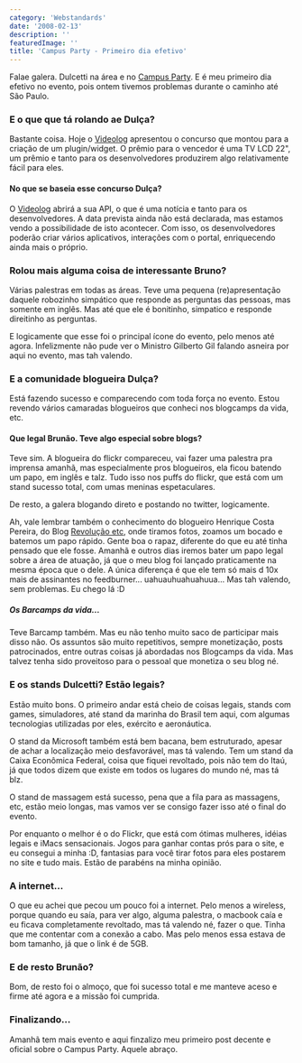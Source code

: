 ```yaml
---
category: 'Webstandards'
date: '2008-02-13'
description: ''
featuredImage: ''
title: 'Campus Party - Primeiro dia efetivo'
---
```


Falae galera. Dulcetti na área e no [Campus Party](http://www.campus-party.com.br/). E é meu primeiro dia efetivo no evento, pois ontem tivemos problemas durante o caminho até São Paulo.

### E o que que tá rolando ae Dulça?

Bastante coisa. Hoje o [Videolog](http://www.videolog.tv) apresentou o concurso que montou para a criação de um plugin/widget. O prêmio para o vencedor é uma TV LCD 22", um prêmio e tanto para os desenvolvedores produzirem algo relativamente fácil para eles.

#### No que se baseia esse concurso Dulça?

O [Videolog](http://www.videolog.tv/blog) abrirá a sua API, o que é uma notícia e tanto para os desenvolvedores. A data prevista ainda não está declarada, mas estamos vendo a possibilidade de isto acontecer. Com isso, os desenvolvedores poderão criar vários aplicativos, interações com o portal, enriquecendo ainda mais o próprio.

### Rolou mais alguma coisa de interessante Bruno?

Várias palestras em todas as áreas. Teve uma pequena (re)apresentação daquele robozinho simpático que responde as perguntas das pessoas, mas somente em inglês. Mas até que ele é bonitinho, simpatico e responde direitinho as perguntas.

E logicamente que esse foi o principal ícone do evento, pelo menos até agora. Infelizmente não pude ver o Ministro Gilberto Gil falando asneira por aqui no evento, mas tah valendo.

### E a comunidade blogueira Dulça?

Está fazendo sucesso e comparecendo com toda força no evento. Estou revendo vários camaradas blogueiros que conheci nos blogcamps da vida, etc.

#### Que legal Brunão. Teve algo especial sobre blogs?

Teve sim. A blogueira do flickr compareceu, vai fazer uma palestra pra imprensa amanhã, mas especialmente pros blogueiros, ela ficou batendo um papo, em inglês e talz. Tudo isso nos puffs do flickr, que está com um stand sucesso total, com umas meninas espetaculares.

De resto, a galera blogando direto e postando no twitter, logicamente.

Ah, vale lembrar também o conhecimento do blogueiro Henrique Costa Pereira, do Blog [Revolução etc](http://www.revolucao.etc.br), onde tiramos fotos, zoamos um bocado e batemos um papo rápido. Gente boa o rapaz, diferente do que eu até tinha pensado que ele fosse. Amanhã e outros dias iremos bater um papo legal sobre a área de atuação, já que o meu blog foi lançado praticamente na mesma época que o dele. A única diferença é que ele tem só mais d 10x mais de assinantes no feedburner... uahuauhuahuahuua... Mas tah valendo, sem problemas. Eu chego lá :D

##### Os Barcamps da vida...

Teve Barcamp também. Mas eu não tenho muito saco de participar mais disso não. Os assuntos são muito repetitivos, sempre monetização, posts patrocinados, entre outras coisas já abordadas nos Blogcamps da vida. Mas talvez tenha sido proveitoso para o pessoal que monetiza o seu blog né.

### E os stands Dulcetti? Estão legais?

Estão muito bons. O primeiro andar está cheio de coisas legais, stands com games, simuladores, até stand da marinha do Brasil tem aqui, com algumas tecnologias utilizadas por eles, exército e aeronáutica.

O stand da Microsoft também está bem bacana, bem estruturado, apesar de achar a localização meio desfavorável, mas tá valendo. Tem um stand da Caixa Econômica Federal, coisa que fiquei revoltado, pois não tem do Itaú, já que todos dizem que existe em todos os lugares do mundo né, mas tá blz.

O stand de massagem está sucesso, pena que a fila para as massagens, etc, estão meio longas, mas vamos ver se consigo fazer isso até o final do evento.

Por enquanto o melhor é o do Flickr, que está com ótimas mulheres, idéias legais e iMacs sensacionais. Jogos para ganhar contas prós para o site, e eu consegui a minha :D, fantasias para você tirar fotos para eles postarem no site e tudo mais. Estão de parabéns na minha opinião.

### A internet...

O que eu achei que pecou um pouco foi a internet. Pelo menos a wireless, porque quando eu saía, para ver algo, alguma palestra, o macbook caía e eu ficava completamente revoltado, mas tá valendo né, fazer o que. Tinha que me contentar com a conexão a cabo. Mas pelo menos essa estava de bom tamanho, já que o link é de 5GB.

### E de resto Brunão?

Bom, de resto foi o almoço, que foi sucesso total e me manteve aceso e firme até agora e a missão foi cumprida.

### Finalizando...

Amanhã tem mais evento e aqui finzalizo meu primeiro post decente e oficial sobre o Campus Party. Aquele abraço.
